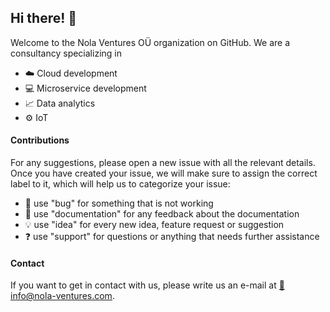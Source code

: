 ## Hi there! 👋

Welcome to the Nola Ventures OÜ organization on GitHub. We are a consultancy specializing in

* ☁️ Cloud development
* 💻 Microservice development 
* 📈 Data analytics
* ⚙️ IoT

#### Contributions 
For any suggestions, please open a new issue with all the relevant details. Once you have created your issue, we will make sure to assign the correct label to it, which will help us to categorize your issue:

* 🐞 use "bug" for something that is not working
* 📖 use "documentation" for any feedback about the documentation
* 💡 use "idea" for every new idea, feature request or suggestion
* ❓ use "support" for questions or anything that needs further assistance

#### Contact
If you want to get in contact with us, please write us an e-mail at [📧 info@nola-ventures.com](mailto:info@nola-ventures.com).
